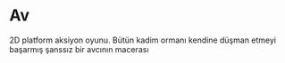 # Av
2D platform aksiyon oyunu. Bütün kadim ormanı kendine düşman etmeyi başarmış şanssız bir avcının macerası
